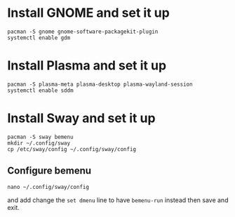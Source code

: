 # Install GNOME and set it up

```
pacman -S gnome gnome-software-packagekit-plugin
systemctl enable gdm
```

# Install Plasma and set it up

```
pacman -S plasma-meta plasma-desktop plasma-wayland-session
systemctl enable sddm
```

# Install Sway and set it up

```
pacman -S sway bemenu
mkdir ~/.config/sway
cp /etc/sway/config ~/.config/sway/config
```

## Configure bemenu

```
nano ~/.config/sway/config
```

and add change the `set dmenu` line to have `bemenu-run` instead then save and exit.
